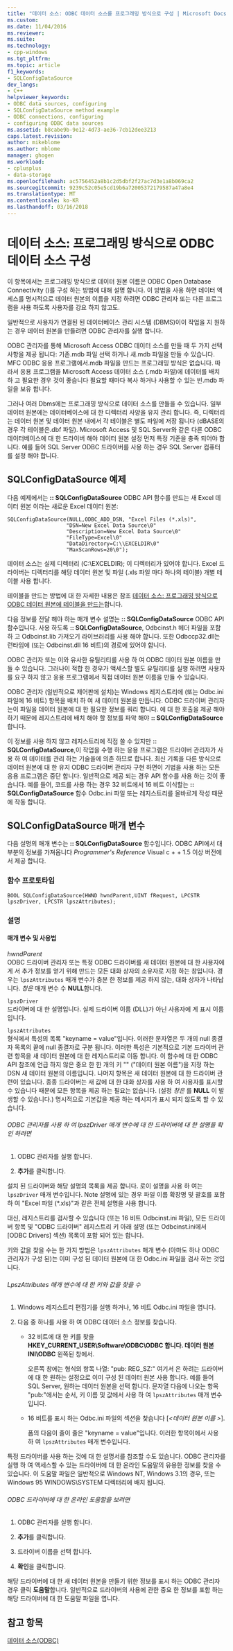 ```yaml
---
title: "데이터 소스: ODBC 데이터 소스를 프로그래밍 방식으로 구성 | Microsoft Docs"
ms.custom: 
ms.date: 11/04/2016
ms.reviewer: 
ms.suite: 
ms.technology:
- cpp-windows
ms.tgt_pltfrm: 
ms.topic: article
f1_keywords:
- SQLConfigDataSource
dev_langs:
- C++
helpviewer_keywords:
- ODBC data sources, configuring
- SQLConfigDataSource method example
- ODBC connections, configuring
- configuring ODBC data sources
ms.assetid: b8cabe9b-9e12-4d73-ae36-7cb12dee3213
caps.latest.revision: 
author: mikeblome
ms.author: mblome
manager: ghogen
ms.workload:
- cplusplus
- data-storage
ms.openlocfilehash: ac5756452a8b1c2d5dbf2f27ac7d3e1a8b069ca2
ms.sourcegitcommit: 9239c52c05e5cd19b6a72005372179587a47a8e4
ms.translationtype: MT
ms.contentlocale: ko-KR
ms.lasthandoff: 03/16/2018
---
```

# <a name="data-source-programmatically-configuring-an-odbc-data-source"></a>데이터 소스: 프로그래밍 방식으로 ODBC 데이터 소스 구성
이 항목에서는 프로그래밍 방식으로 데이터 원본 이름은 ODBC Open Database Connectivity ()를 구성 하는 방법에 대해 설명 합니다. 이 방법을 사용 하면 데이터 액세스를 명시적으로 데이터 원본의 이름을 지정 하려면 ODBC 관리자 또는 다른 프로그램을 사용 하도록 사용자를 강요 하지 않고도.  
  
 일반적으로 사용자가 연결된 된 데이터베이스 관리 시스템 (DBMS)이이 작업을 지 원하는 경우 데이터 원본을 만들려면 ODBC 관리자를 실행 합니다.  
  
 ODBC 관리자를 통해 Microsoft Access ODBC 데이터 소스를 만들 때 두 가지 선택 사항을 제공 됩니다: 기존.mdb 파일 선택 하거나 새.mdb 파일을 만들 수 있습니다. MFC ODBC 응용 프로그램에서.mdb 파일을 만드는 프로그래밍 방식은 없습니다. 따라서 응용 프로그램을 Microsoft Access 데이터 소스 (.mdb 파일)에 데이터를 배치 하 고 필요한 경우 것이 좋습니다 필요할 때마다 복사 하거나 사용할 수 있는 빈.mdb 파일을 보유 합니다.  
  
 그러나 여러 Dbms에는 프로그래밍 방식으로 데이터 소스를 만들을 수 있습니다. 일부 데이터 원본에는 데이터베이스에 대 한 디렉터리 사양을 유지 관리 합니다. 즉, 디렉터리는 데이터 원본 및 데이터 원본 내에서 각 테이블은 별도 파일에 저장 됩니다 (dBASE의 경우 각 테이블은.dbf 파일). Microsoft Access 및 SQL Server와 같은 다른 ODBC 데이터베이스에 대 한 드라이버 해야 데이터 원본 설정 먼저 특정 기준을 충족 되어야 합니다. 예를 들어 SQL Server ODBC 드라이버를 사용 하는 경우 SQL Server 컴퓨터를 설정 해야 합니다.  
  
##  <a name="_core_sqlconfigdatasource_example"></a> SQLConfigDataSource 예제  
 다음 예제에서는 **:: SQLConfigDataSource** ODBC API 함수를 만드는 새 Excel 데이터 원본 이라는 새로운 Excel 데이터 원본:  
  
```  
SQLConfigDataSource(NULL,ODBC_ADD_DSN, "Excel Files (*.xls)",   
                   "DSN=New Excel Data Source\0"   
                   "Description=New Excel Data Source\0"   
                   "FileType=Excel\0"   
                   "DataDirectory=C:\\EXCELDIR\0"   
                   "MaxScanRows=20\0");  
```  
  
 데이터 소스는 실제 디렉터리 (C:\EXCELDIR); 이 디렉터리가 있어야 합니다. Excel 드라이버는 디렉터리를 해당 데이터 원본 및 파일 (.xls 파일 마다 하나의 테이블) 개별 테이블 사용 합니다.  
  
 테이블을 만드는 방법에 대 한 자세한 내용은 참조 [데이터 소스: 프로그래밍 방식으로 ODBC 데이터 원본에 테이블을 만드는](../../data/odbc/data-source-programmatically-creating-a-table-in-an-odbc-data-source.md)합니다.  
  
 다음 정보를 전달 해야 하는 매개 변수 설명는 **:: SQLConfigDataSource** ODBC API 함수입니다. 사용 하도록 **:: SQLConfigDataSource**, Odbcinst.h 헤더 파일을 포함 하 고 Odbcinst.lib 가져오기 라이브러리를 사용 해야 합니다. 또한 Odbccp32.dll는 런타임에 (또는 Odbcinst.dll 16 비트)의 경로에 있어야 합니다.  
  
 ODBC 관리자 또는 이와 유사한 유틸리티를 사용 하 여 ODBC 데이터 원본 이름을 만들 수 있습니다. 그러나이 적합 한 경우가 액세스할 별도 유틸리티를 실행 하려면 사용자를 요구 하지 않고 응용 프로그램에서 직접 데이터 원본 이름을 만들 수 있습니다.  
  
 ODBC 관리자 (일반적으로 제어판에 설치)는 Windows 레지스트리에 (또는 Odbc.ini 파일에 16 비트) 항목을 배치 하 여 새 데이터 원본을 만듭니다. ODBC 드라이버 관리자는이 파일을 데이터 원본에 대 한 필요한 정보를 쿼리 합니다. 에 대 한 호출을 제공 해야 하기 때문에 레지스트리에 배치 해야 할 정보를 파악 해야 **:: SQLConfigDataSource**합니다.  
  
 이 정보를 사용 하지 않고 레지스트리에 직접 쓸 수 있지만 **:: SQLConfigDataSource**,이 작업을 수행 하는 응용 프로그램은 드라이버 관리자가 사용 하 여 데이터를 관리 하는 기술을에 의존 하므로 합니다. 최신 기록을 다른 방식으로 데이터 원본에 대 한 유지 ODBC 드라이버 관리자 구현 하면이 기법을 사용 하는 모든 응용 프로그램은 중단 합니다. 일반적으로 제공 되는 경우 API 함수를 사용 하는 것이 좋습니다. 예를 들어, 코드를 사용 하는 경우 32 비트에서 16 비트 이식할는 **:: SQLConfigDataSource** 함수 Odbc.ini 파일 또는 레지스트리를 올바르게 작성 때문에 작동 합니다.  
  
##  <a name="_core_sqlconfigdatasource_parameters"></a> SQLConfigDataSource 매개 변수  
 다음 설명의 매개 변수는 **:: SQLConfigDataSource** 함수입니다. ODBC API에서 대부분의 정보를 가져옵니다 *Programmer's Reference* Visual c + + 1.5 이상 버전에서 제공 합니다.  
  
###  <a name="_core_function_prototype"></a> 함수 프로토타입  
  
```  
BOOL SQLConfigDataSource(HWND hwndParent,UINT fRequest, LPCSTR lpszDriver, LPCSTR lpszAttributes);  
```  
  
### <a name="remarks"></a>설명  
  
####  <a name="_core_parameters_and_usage"></a> 매개 변수 및 사용법  
 *hwndParent*  
 ODBC 드라이버 관리자 또는 특정 ODBC 드라이버를 새 데이터 원본에 대 한 사용자에 게 서 추가 정보를 얻기 위해 만드는 모든 대화 상자의 소유자로 지정 하는 창입니다. 경우는 `lpszAttributes` 매개 변수가 충분 한 정보를 제공 하지 않는, 대화 상자가 나타납니다. *창은* 매개 변수 수 **NULL**합니다.  
  
 `lpszDriver`  
 드라이버에 대 한 설명입니다. 실제 드라이버 이름 (DLL)가 아닌 사용자에 게 표시 이름입니다.  
  
 `lpszAttributes`  
 형식에서 특성의 목록 "keyname = value"입니다. 이러한 문자열은 두 개의 null 종결자 목록의 끝에 null 종결자로 구분 됩니다. 이러한 특성은 기본적으로 기본 드라이버 관련 항목을 새 데이터 원본에 대 한 레지스트리로 이동 합니다. 이 함수에 대 한 ODBC API 참조에 언급 하지 않은 중요 한 한 개의 키 "" ("데이터 원본 이름")을 지정 하는 DSN 새 데이터 원본의 이름입니다. 나머지 항목은 새 데이터 원본에 대 한 드라이버 관련이 있습니다. 종종 드라이버는 새 값에 대 한 대화 상자를 사용 하 여 사용자를 표시할 수 있습니다 때문에 모든 항목을 제공 하는 필요는 없습니다. (설정 *창은* 를 **NULL** 이 발생할 수 있습니다.) 명시적으로 기본값을 제공 하는 메시지가 표시 되지 않도록 할 수 있습니다.  
  
###### <a name="to-determine-the-description-of-a-driver-for-the-lpszdriver-parameter-using-odbc-administrator"></a>ODBC 관리자를 사용 하 여 lpszDriver 매개 변수에 대 한 드라이버에 대 한 설명을 확인 하려면  
  
1.  ODBC 관리자를 실행 합니다.  
  
2.  **추가**를 클릭합니다.  
  
 설치 된 드라이버와 해당 설명의 목록을 제공 합니다. 로이 설명을 사용 하 여는 `lpszDriver` 매개 변수입니다. Note 설명에 있는 경우 파일 이름 확장명 및 괄호를 포함 하 여 "Excel 파일 (*.xls)"과 같은 전체 설명을 사용 합니다.  
  
 대신, 레지스트리를 검사할 수 있습니다 (또는 16 비트 Odbcinst.ini 파일), 모든 드라이버 항목 및 "ODBC 드라이버" 레지스트리 키 아래 설명 (또는 Odbcinst.ini에서 [ODBC Drivers] 섹션) 목록이 포함 되어 있는 합니다.  
  
 키와 값을 찾을 수는 한 가지 방법은 `lpszAttributes` 매개 변수 (아마도 하나 ODBC 관리자가 구성 된)는 이미 구성 된 데이터 원본에 대 한 Odbc.ini 파일을 검사 하는 것입니다.  
  
###### <a name="to-find-keynames-and-values-for-the-lpszattributes-parameter"></a>LpszAttributes 매개 변수에 대 한 키와 값을 찾을 수  
  
1.  Windows 레지스트리 편집기를 실행 하거나, 16 비트 Odbc.ini 파일을 엽니다.  
  
2.  다음 중 하나를 사용 하 여 ODBC 데이터 소스 정보를 찾습니다.  
  
    -   32 비트에 대 한 키를 찾을 **HKEY_CURRENT_USER\Software\ODBC\ODBC 합니다. 데이터 원본 INI\ODBC** 왼쪽된 창에서.  
  
         오른쪽 창에는 형식의 항목 나열: "pub: REG_SZ:*<data source name>*" 여기서  *<data source name>*  은 하려는 드라이버에 대 한 원하는 설정으로 이미 구성 된 데이터 원본 사용 합니다. 예를 들어 SQL Server, 원하는 데이터 원본을 선택 합니다. 문자열 다음에 나오는 항목 "pub:"에서는 순서, 키 이름 및 값에서 사용 하 여 `lpszAttributes` 매개 변수입니다.  
  
    -   16 비트를 표시 하는 Odbc.ini 파일의 섹션을 찾습니다 [*\<데이터 원본 이름 >*].  
  
         폼의 다음이 줄이 줄은 "keyname = value"입니다. 이러한 항목이에서 사용 하 여 `lpszAttributes` 매개 변수입니다.  
  
 특정 드라이버를 사용 하는 것에 대 한 설명서를 참조할 수도 있습니다. ODBC 관리자를 실행 하 여 액세스할 수 있는 드라이버에 대 한 온라인 도움말의 유용한 정보를 찾을 수 있습니다. 이 도움말 파일은 일반적으로 Windows NT, Windows 3.1의 경우, 또는 Windows 95 WINDOWS\SYSTEM 디렉터리에 배치 됩니다.  
  
###### <a name="to-obtain-online-help-for-your-odbc-driver"></a>ODBC 드라이버에 대 한 온라인 도움말을 보려면  
  
1.  ODBC 관리자를 실행 합니다.  
  
2.  **추가**를 클릭합니다.  
  
3.  드라이버 이름을 선택 합니다.  
  
4.  **확인**을 클릭합니다.  
  
 해당 드라이버에 대 한 새 데이터 원본을 만들기 위한 정보를 표시 하는 ODBC 관리자 경우 클릭 **도움말**합니다. 일반적으로 드라이버의 사용에 관한 중요 한 정보를 포함 하는 해당 드라이버에 대 한 도움말 파일을 엽니다.  
  
## <a name="see-also"></a>참고 항목  
 [데이터 소스(ODBC)](../../data/odbc/data-source-odbc.md)